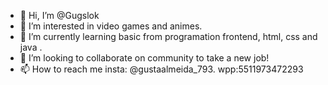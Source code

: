 - 👋 Hi, I’m @Gugslok
- 👀 I’m interested in video games and animes.
- 🌱 I’m currently learning basic from programation frontend, html, css and java .
- 💞️ I’m looking to collaborate on community to take a new job!
- 📫 How to reach me insta: @gustaalmeida_793. wpp:5511973472293


<!---
Gugslok/Gugslok is a ✨ special ✨ repository because its `README.md` (this file) appears on your GitHub profile.
You can click the Preview link to take a look at your changes.
--->
